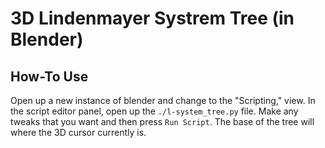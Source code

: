 3D Lindenmayer Systrem Tree (in Blender)
========================================


How-To Use
----------
Open up a new instance of blender and change to the "Scripting," view.  In the
script editor panel, open up the `./l-system_tree.py` file.  Make any tweaks
that you want and then press `Run Script`.  The base of the tree will where the
3D cursor currently is.

